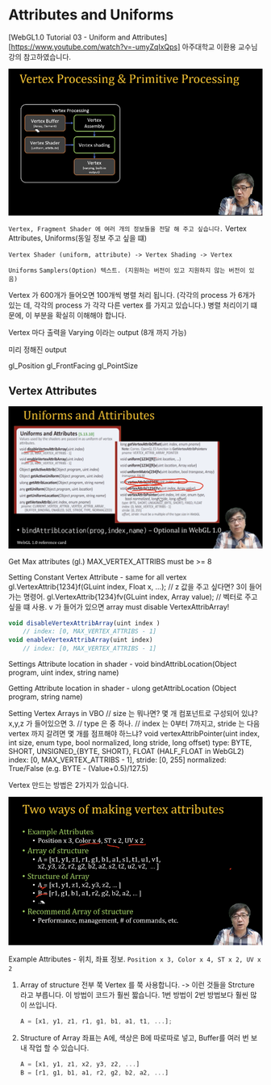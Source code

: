 # Attributes and Uniforms 

[WebGL1.0 Tutorial 03 - Uniform and Attributes][https://www.youtube.com/watch?v=-umyZqIxQps] 아주대학교 이환용 교수님 강의 참고하였습니다.


![이미지1](./image/03/1.png)

`Vertex, Fragment Shader 에 여러 개의 정보들을 전달 해 주고 싶습니다.`
Vertex Attributes, Uniforms(동일 정보 주고 싶을 떄)

`Vertex Shader (uniform, attribute) -> Vertex Shading -> Vertex` 



`Uniforms` 
`Samplers(Option) 텍스트. (지원하는 버전이 있고 지원하지 않는 버전이 있음)`

Vertex 가 600개가 들어오면 100개씩 병렬 처리 됩니다. (각각의 process 가 6개가 있는 데, 각각의 process 가 각각 다른 vertex 를 가지고 있습니다.)
병렬 처리이기 떄문에, 이 부분을 확실히 이해해야 합니다.

Vertex 마다 출력을 Varying 이라는 output (8개 까지 가능)

미리 정해진 output

gl_Position
gl_FrontFacing
gl_PointSize



## Vertex Attributes 

![이미지2](./image/03/2.png)

Get Max attributes 
    (gl.) MAX_VERTEX_ATTRIBS must be >= 8

Setting Constant Vertex Attribute - same for all vertex 
    gl.VertexAttrib{1234}f(GLuint index, Float x, ...); // z 값을 주고 싶다면? 3이 들어가는 명령어. 
    gl.VertexAttrib{1234}fv(GLuint index, Array value); // 벡터로 주고 싶을 떄 사용. v 가 들어가 있으면 array
    must disable VertexAttribArray! 

``` javascript
void disableVertexAttribArray(uint index )
    // index: [0, MAX_VERTEX_ATTRIBS - 1]
void enableVertexAttribArray(uint index)
    // index: [0, MAX_VERTEX_ATTRIBS - 1]
```


Settings Attribute location in shader 
    - void bindAttribLocation(Object program, uint index, string name)
  
Getting Attribute location in shader
    - ulong getAttribLocation (Object program, string name)
  
Setting Vertex Arrays in VBO 
    // size 는 뭐나면? 몇 개 컴포넌트로 구성되어 있냐? x,y,z 가 들어있으면 3.
    // type 은 중 하나.
    // index 는 0부터 7까지고, stride 는 다음 vertex 까지 갈려면 몇 개를 점프해야 하느냐? 
    void vertexAttribPointer(uint index, int size, enum type, bool normalized, long stride, long offset) 
        type: BYTE, SHORT, UNSIGNED_{BYTE, SHORT}, FLOAT (HALF_FLOAT in WebGL2)
        index: [0, MAX_VERTEX_ATTRIBS - 1], stride: [0, 255]
        normalized: True/False (e.g. BYTE - (Value+0.5)/127.5)



Vertex 만드는 방법은 2가지가 있습니다.

![이미지3](./image/03/3.png)

Example Attributes - 위치, 좌표 정보.
    `Position x 3, Color x 4, ST x 2, UV x 2`

1. Array of structure
    전부 쭉 Vertex 를 쭉 사용합니다. -> 이런 것들을 Strcture 라고 부릅니다.
    이 방법이 코드가 훨씬 짧습니다.
    1번 방법이 2번 방법보다 훨씬 많이 쓰입니다. 

    ``` javascript
    A = [x1, y1, z1, r1, g1, b1, a1, t1, ...];
    ```

2. Structure of Array
    좌표는 A에, 색상은 B에 따로따로 넣고, Buffer를 여러 번 보내 작업 할 수 있습니다.

    ``` javascript
    A = [x1, y1, z1, x2, y3, z2, ...]
    B = [r1, g1, b1, a1, r2, g2, b2, a2, ...]
    ```

